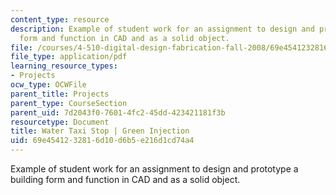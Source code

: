 ```yaml
---
content_type: resource
description: Example of student work for an assignment to design and prototype a building
  form and function in CAD and as a solid object.
file: /courses/4-510-digital-design-fabrication-fall-2008/69e4541232816d10d6b5e216d1cd74a4_assn4_example3.pdf
file_type: application/pdf
learning_resource_types:
- Projects
ocw_type: OCWFile
parent_title: Projects
parent_type: CourseSection
parent_uid: 7d2043f0-7601-4fc2-45dd-423421181f3b
resourcetype: Document
title: Water Taxi Stop | Green Injection
uid: 69e45412-3281-6d10-d6b5-e216d1cd74a4
---
```

Example of student work for an assignment to design and prototype a building form and function in CAD and as a solid object.

